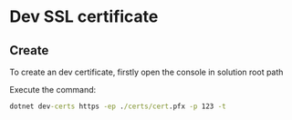 # Dev SSL certificate

## Create

To create an dev certificate, firstly open the console in solution root path

Execute the command: 

```cmd
dotnet dev-certs https -ep ./certs/cert.pfx -p 123 -t
```